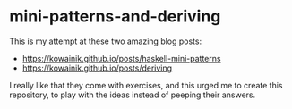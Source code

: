# mini-patterns-and-deriving

This is my attempt at these two amazing blog posts:
* https://kowainik.github.io/posts/haskell-mini-patterns
* https://kowainik.github.io/posts/deriving

I really like that they come with exercises, and this urged me to create this repository, to play with the ideas instead of peeping their answers.
